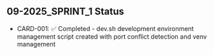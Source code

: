 ## 09-2025_SPRINT_1 Status

- CARD-001: ✅ Completed - dev.sh development environment management script created with port conflict detection and venv management
